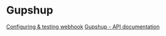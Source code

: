 # Gupshup
 [Configuring & testing webhook](https://docs.gupshup.io/docs/set-webhookcallback-url)
 [Gupshup - API documentation](https://docs.gupshup.io/reference/msg)